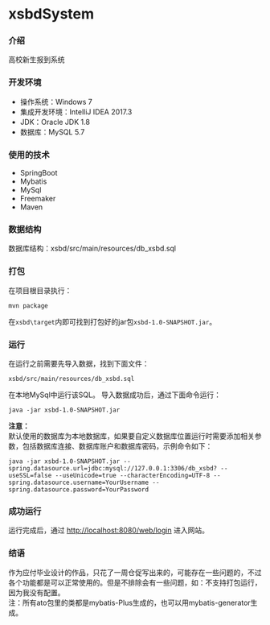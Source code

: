 # xsbdSystem

### 介绍
高校新生报到系统

### 开发环境
- 操作系统：Windows 7
- 集成开发环境：IntelliJ IDEA 2017.3
- JDK：Oracle JDK 1.8
- 数据库：MySQL 5.7

### 使用的技术
- SpringBoot  
- Mybatis  
- MySql  
- Freemaker
- Maven

### 数据结构 
数据库结构：xsbd/src/main/resources/db_xsbd.sql

### 打包
在项目根目录执行：
```
mvn package
```
在`xsbd\target`内即可找到打包好的jar包`xsbd-1.0-SNAPSHOT.jar`。

### 运行
在运行之前需要先导入数据，找到下面文件：  
```
xsbd/src/main/resources/db_xsbd.sql
```
在本地MySql中运行该SQL。
导入数据成功后，通过下面命令运行：
```
java -jar xsbd-1.0-SNAPSHOT.jar
```
**注意：**  
默认使用的数据库为本地数据库，如果要自定义数据库位置运行时需要添加相关参数，包括数据库连接、数据库账户和数据库密码，示例命令如下：
```
java -jar xsbd-1.0-SNAPSHOT.jar --spring.datasource.url=jdbc:mysql://127.0.0.1:3306/db_xsbd? --useSSL=false --useUnicode=true --characterEncoding=UTF-8 --spring.datasource.username=YourUsername --spring.datasource.password=YourPassword
```

### 成功运行
运行完成后，通过 [http://localhost:8080/web/login](http://localhost:8080/web/login) 进入网站。

### 结语
作为应付毕业设计的作品，只花了一周仓促写出来的，可能存在一些问题的，不过各个功能都是可以正常使用的。但是不排除会有一些问题，如：不支持打包运行，因为我没有配置。  
注：所有ato包里的类都是mybatis-Plus生成的，也可以用mybatis-generator生成。

